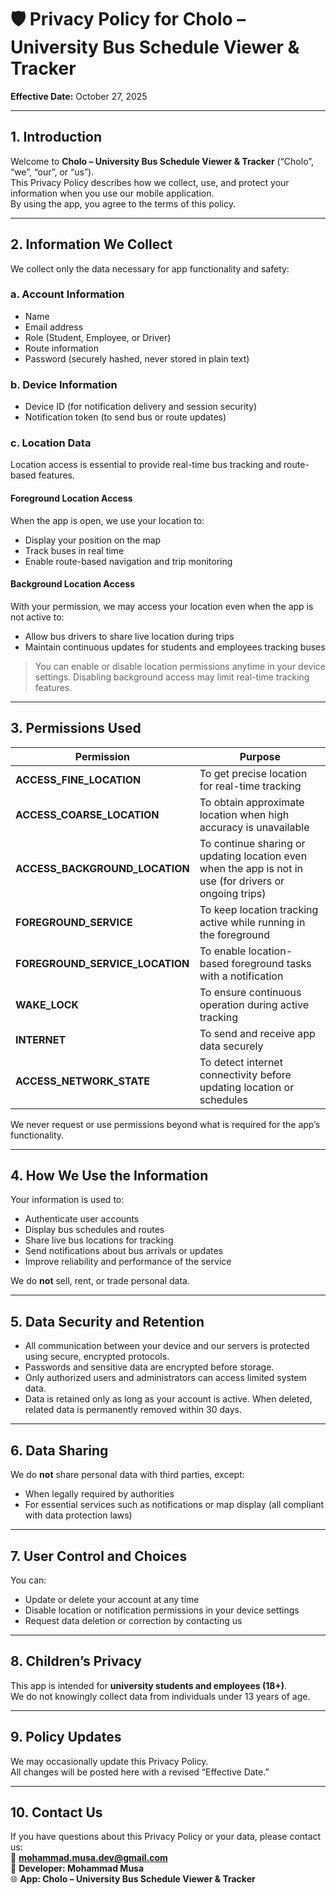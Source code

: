 # 🛡️ Privacy Policy for Cholo – University Bus Schedule Viewer & Tracker

**Effective Date:** October 27, 2025  

---

## 1. Introduction
Welcome to **Cholo – University Bus Schedule Viewer & Tracker** (“Cholo”, “we”, “our”, or “us”).  
This Privacy Policy describes how we collect, use, and protect your information when you use our mobile application.  
By using the app, you agree to the terms of this policy.

---

## 2. Information We Collect
We collect only the data necessary for app functionality and safety:

### a. Account Information
- Name  
- Email address  
- Role (Student, Employee, or Driver)  
- Route information  
- Password (securely hashed, never stored in plain text)

### b. Device Information
- Device ID (for notification delivery and session security)  
- Notification token (to send bus or route updates)

### c. Location Data
Location access is essential to provide real-time bus tracking and route-based features.  

#### Foreground Location Access
When the app is open, we use your location to:
- Display your position on the map  
- Track buses in real time  
- Enable route-based navigation and trip monitoring  

#### Background Location Access
With your permission, we may access your location even when the app is not active to:
- Allow bus drivers to share live location during trips  
- Maintain continuous updates for students and employees tracking buses  

> You can enable or disable location permissions anytime in your device settings. Disabling background access may limit real-time tracking features.

---

## 3. Permissions Used

| **Permission** | **Purpose** |
|-----------------|--------------|
| **ACCESS_FINE_LOCATION** | To get precise location for real-time tracking |
| **ACCESS_COARSE_LOCATION** | To obtain approximate location when high accuracy is unavailable |
| **ACCESS_BACKGROUND_LOCATION** | To continue sharing or updating location even when the app is not in use (for drivers or ongoing trips) |
| **FOREGROUND_SERVICE** | To keep location tracking active while running in the foreground |
| **FOREGROUND_SERVICE_LOCATION** | To enable location-based foreground tasks with a notification |
| **WAKE_LOCK** | To ensure continuous operation during active tracking |
| **INTERNET** | To send and receive app data securely |
| **ACCESS_NETWORK_STATE** | To detect internet connectivity before updating location or schedules |

We never request or use permissions beyond what is required for the app’s functionality.

---

## 4. How We Use the Information
Your information is used to:
- Authenticate user accounts  
- Display bus schedules and routes  
- Share live bus locations for tracking  
- Send notifications about bus arrivals or updates  
- Improve reliability and performance of the service  

We do **not** sell, rent, or trade personal data.

---

## 5. Data Security and Retention
- All communication between your device and our servers is protected using secure, encrypted protocols.  
- Passwords and sensitive data are encrypted before storage.  
- Only authorized users and administrators can access limited system data.  
- Data is retained only as long as your account is active. When deleted, related data is permanently removed within 30 days.

---

## 6. Data Sharing
We do **not** share personal data with third parties, except:
- When legally required by authorities  
- For essential services such as notifications or map display (all compliant with data protection laws)

---

## 7. User Control and Choices
You can:
- Update or delete your account at any time  
- Disable location or notification permissions in your device settings  
- Request data deletion or correction by contacting us

---

## 8. Children’s Privacy
This app is intended for **university students and employees (18+)**.  
We do not knowingly collect data from individuals under 13 years of age.

---

## 9. Policy Updates
We may occasionally update this Privacy Policy.  
All changes will be posted here with a revised “Effective Date.”

---

## 10. Contact Us
If you have questions about this Privacy Policy or your data, please contact us:  
📧 **mohammad.musa.dev@gmail.com**  
👤 **Developer: Mohammad Musa**  
🌐 **App: Cholo – University Bus Schedule Viewer & Tracker**
